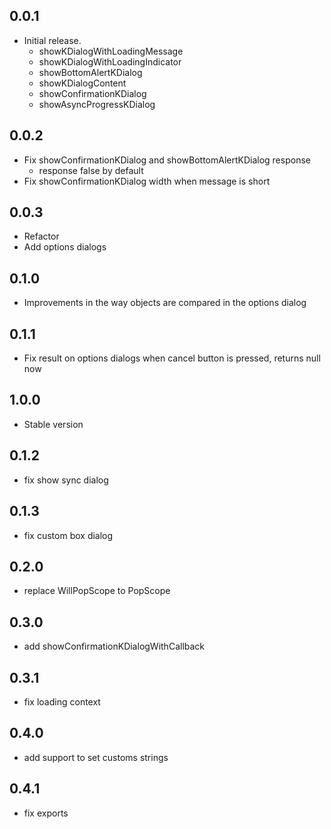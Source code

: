 ## 0.0.1

- Initial release.
  - showKDialogWithLoadingMessage
  - showKDialogWithLoadingIndicator
  - showBottomAlertKDialog
  - showKDialogContent
  - showConfirmationKDialog
  - showAsyncProgressKDialog

## 0.0.2

- Fix showConfirmationKDialog and showBottomAlertKDialog response
  - response false by default
- Fix showConfirmationKDialog width when message is short

## 0.0.3

- Refactor
- Add options dialogs

## 0.1.0

- Improvements in the way objects are compared in the options dialog

## 0.1.1

- Fix result on options dialogs when cancel button is pressed, returns null now

## 1.0.0

- Stable version

## 0.1.2

- fix show sync dialog

## 0.1.3

- fix custom box dialog

## 0.2.0

- replace WillPopScope to PopScope

## 0.3.0

- add showConfirmationKDialogWithCallback

## 0.3.1

- fix loading context

## 0.4.0

- add support to set customs strings

## 0.4.1
- fix exports